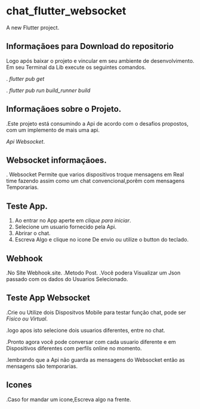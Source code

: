 # chat_flutter_websocket

A new Flutter project.

## Informaçãoes para Download do repositorio

Logo após baixar o projeto e vincular em seu ambiente de desenvolvimento.
Em seu Terminal da Lib execute os seguintes comandos.

. *flutter pub get*


. *flutter pub run build_runner build*

## Informaçãoes sobre o Projeto.

.Este projeto está consumindo a Api de acordo com o desafios propostos,
com um implemento de mais uma api. 

*Api Websocket*.

## Websocket informaçãoes.

. Websocket Permite que varios dispositivos troque mensagens em Real time fazendo assim como um chat convencional,porêm com mensagens Temporarias.

## Teste App.

1. Ao entrar no App aperte em *clique para iniciar*.
2. Selecione um usuario fornecido pela Api.
3. Abrirar o chat.
4. Escreva Algo e clique no icone De envio ou utilize o button do teclado.


##  Webhook
.No Site Webhook.site.
.Metodo Post.
.Você podera Visualizar um Json passado com os dados do Usuarios Selecionado.


## Teste App Websocket  

.Crie ou Utilize dois Dispositvos Mobile para testar função chat, pode ser *Fisico ou Virtual*.


.logo apos isto selecione dois usuarios diferentes, entre no chat.


.Pronto agora você pode conversar com cada usuario diferente e em Dispositivos diferentes  com perfils online no momento. 


.lembrando que a Api não guarda as mensagens do Websocket então as mensagens são temporarias.

## Icones 

.Caso for mandar um icone,Escreva algo na frente.  